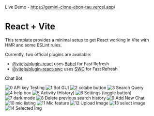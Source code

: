 Live Demo - https://gemini-clone-ebon-tau.vercel.app/

# React + Vite

This template provides a minimal setup to get React working in Vite with HMR and some ESLint rules.

Currently, two official plugins are available:

- [@vitejs/plugin-react](https://github.com/vitejs/vite-plugin-react/blob/main/packages/plugin-react/README.md) uses [Babel](https://babeljs.io/) for Fast Refresh
- [@vitejs/plugin-react-swc](https://github.com/vitejs/vite-plugin-react-swc) uses [SWC](https://swc.rs/) for Fast Refresh

Chat Bot

![0 API key Testing](https://github.com/7-atharva/Gemini_Clone/assets/111700367/616c2e95-6b17-4426-8100-abef967749f8)
![1 Bot GUI](https://github.com/7-atharva/Gemini_Clone/assets/111700367/33aced3c-8974-4260-968f-77c02355a26d)
![2 colabe button](https://github.com/7-atharva/Gemini_Clone/assets/111700367/f4bc92f4-3e2b-482a-b65d-e305ad4c966c)
![3 Search Query](https://github.com/7-atharva/Gemini_Clone/assets/111700367/1cca88eb-eef4-48d1-9a41-690d08a0b877)
![4 help box](https://github.com/7-atharva/Gemini_Clone/assets/111700367/7396e95f-aa3a-4274-a5f1-157732bda0f2)
![5 Activity (History)](https://github.com/7-atharva/Gemini_Clone/assets/111700367/129cfadc-608d-4032-8a3a-90f9cfa21dd3)
![6 Settings (toggle button)](https://github.com/7-atharva/Gemini_Clone/assets/111700367/efd46dc6-9d86-49ae-be66-90f2ff0e9967)
![7 dark mode](https://github.com/7-atharva/Gemini_Clone/assets/111700367/859305d2-f78f-40c8-a2fe-22e11257810e)
![8 Delete previous search history ](https://github.com/7-atharva/Gemini_Clone/assets/111700367/6baf9110-9525-4725-8a28-36a8b7cf7685)
![9 Add New Chat](https://github.com/7-atharva/Gemini_Clone/assets/111700367/2ccc323f-e0b8-4f45-a895-96979c2b5eea)
![10 mic listing](https://github.com/7-atharva/Gemini_Clone/assets/111700367/0683e999-f1e9-4c9a-ab22-e73493c6e2a0)
![11 Mic feature ](https://github.com/7-atharva/Gemini_Clone/assets/111700367/b6b7630a-01c2-4090-b842-3a4dcbcfb99a)
![12 Upload Image ](https://github.com/7-atharva/Gemini_Clone/assets/111700367/b87b8c51-c182-497f-90a7-414a6ed37e71)
![13 select image ](https://github.com/7-atharva/Gemini_Clone/assets/111700367/8a791ba5-56ff-4a79-96bc-44d0acbbef69)
![14 Selected Img](https://github.com/7-atharva/Gemini_Clone/assets/111700367/164a3c10-0ca4-4643-8a67-65a0a9c527be)

